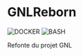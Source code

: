 # GNLReborn
![DOCKER](https://img.shields.io/badge/DOCKER-0DB7ED?style=for-the-badge&logo=docker&logoColor=white)
![BASH](https://img.shields.io/badge/BASH-0DB7ED?style=for-the-badge&logo=GNUbash&logoColor=white)

Refonte du projet GNL
